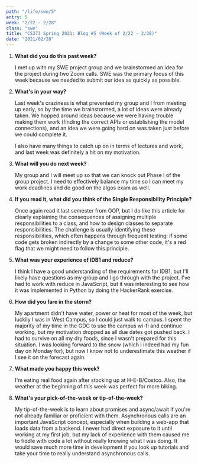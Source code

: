 ```yaml
---
path: "/life/swe/5"
entry: 5
week: "2/22 - 2/28"
class: "swe"
title: "CS373 Spring 2021: Blog #5 (Week of 2/22 - 2/28)"
date: "2021/02/28"
---
```


1. **What did you do this past week?**

   I met up with my SWE project group and we brainstormed an idea for the project during two Zoom calls. SWE was the primary focus of this week because we needed to submit our idea as quickly as possible.

1. **What's in your way?**

   Last week's craziness is what prevented my group and I from meeting up early, so by the time we brainstormed, a lot of ideas were already taken. We hopped around ideas because we were having trouble making them work (finding the correct APIs or establishing the model connections), and an idea we were going hard on was taken just before we could complete it.

   I also have many things to catch up on in terms of lectures and work, and last week was definitely a hit on my motivation.

1. **What will you do next week?**

   My group and I will meet up so that we can knock out Phase I of the group project. I need to effectively balance my time so I can meet my work deadlines and do good on the algos exam as well.

1. **If you read it, what did you think of the Single Responsibility Principle?**

   Once again read it last semester from OOP, but I do like this article for clearly explaining the consequences of assigning multiple responsibilities to a class, and how to design classes to separate responsibilities. The challenge is usually identifying these responsibilities, which often happens through frequent testing: if some code gets broken indirectly by a change to some other code, it's a red flag that we might need to follow this principle.

1. **What was your experience of IDB1 and reduce?**

   I think I have a good understanding of the requirements for IDB1, but I'll likely have questions as my group and I go through with the project. I've had to work with reduce in JavaScript, but it was interesting to see how it was implemented in Python by doing the HackerRank exercise.

1. **How did you fare in the storm?**

   My apartment didn't have water, power or heat for most of the week, but luckily I was in West Campus, so I could just walk to campus. I spent the majority of my time in the GDC to use the campus wi-fi and continue working, but my motivation dropped as all due dates got pushed back. I had to survive on all my dry foods, since I wasn't prepared for this situation. I was looking forward to the snow (which I indeed had my fun day on Monday for), but now I know not to underestimate this weather if I see it on the forecast again.

1. **What made you happy this week?**

   I'm eating real food again after stocking up at H-E-B/Costco. Also, the weather at the beginning of this week was perfect for more biking.

1. **What's your pick-of-the-week or tip-of-the-week?**

   My tip-of-the-week is to learn about promises and async/await if you're not already familiar or proficient with them. Asynchronous calls are an important JavaScript concept, especially when building a web-app that loads data from a backend. I never had direct exposure to it until working at my first job, but my lack of experience with them caused me to fiddle with code a lot without really knowing what I was doing. It would save much more time in development if you look up tutorials and take your time to really understand asynchronous calls.
